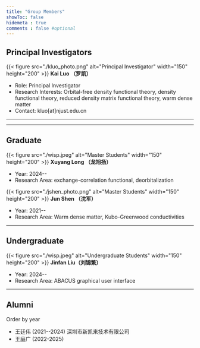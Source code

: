 ```yaml
---
title: "Group Members"
showToc: false
hidemeta : true
comments : false #optional
---
```



## Principal Investigators
{{< figure src="./kluo_photo.png" alt="Principal Investigator" width="150" height="200" >}}
**Kai Luo （罗凯）**
- Role:  Principal Investigator
- Research Interests: Orbital-free density functional theory, density functional theory, reduced density matrix functional theory, warm dense matter
- Contact: kluo[at]njust.edu.cn


---

<!-- ## Postdocs
<img src="https://via.placeholder.com/150" alt="Postdoc" width="150" height="150">
**Dr. Alice Johnson**
- Research Area: Computational Biology
- Contact: alice.johnson@example.com

<img src="https://via.placeholder.com/150" alt="Postdoc" width="150" height="150">
**Dr. Bob Williams**
- Research Area: Cybersecurity
- Contact: bob.williams@example.com -->

---

## Graduate
<!-- ### Masters -->

{{< figure src="./wisp.jpeg" alt="Master Students" width="150" height="200" >}}
**Xuyang Long （龙旭扬）**
- Year: 2024--
- Research Area: exchange-correlation functional, deorbitalization


{{< figure src="./jshen_photo.png" alt="Master Students" width="150" height="200" >}}
**Jun Shen （沈军）**
- Year: 2021--
- Research Area: Warm dense matter, Kubo-Greenwood conductivities
<!-- - Contact:  -->
<!-- 
{{< figure src="./tgwang_photo.jpg" alt="Master Students" width="150" height="200" >}}
**Tingguang Wang (王庭广）**
- Year: 2022--2024
- Research Area: Direct minimization, Reduced density matrix functional theory -->
<!-- - Contact:  -->

---

## Undergraduate

{{< figure src="./wisp.jpeg" alt="Undergraduate Students" width="150" height="200" >}}
**Jinfan Liu（刘锦繁）**
- Year: 2024--
- Research Area: ABACUS graphical user interface


<!-- ### Ph.D. -->

---

## Alumni
Order by year

-  王廷伟 (2021--2024) 深圳市新凯来技术有限公司
-  王庭广 (2022-2025) 

<!-- {{< figure src="./twwang_photo.jpg" alt="Alumni" width="150" height="200" >}}
**Tingwei Wang （王廷伟）**
-  2021--2024 (co-supervisor: Ruifeng Lu)
- Post-Graduation Destinations: 深圳市新凯来技术有限公司 -->
<!-- - Research Interests: kinetic energy density functionals, orbital-free DFT -->
<!-- - Contact: tabloidw@outlook.com -->

<!-- {{< figure src="./tgwang_photo.jpg" alt="Alumni" width="150" height="200" >}}
**Tingguang Wang （王庭广）**
- Year: 2022--2025
- Post-Graduation Destinations:  -->
<!-- - Research Interests: Direct minimization, Reduced density matrix functional theory -->